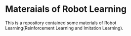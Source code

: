 # Materaials of Robot Learning

This is a repository contained some materials of Robot Learning(Reinforcement Learning and Imitation Learning). 

